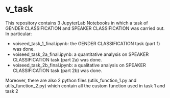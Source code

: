 # v_task

This repository contains 3 JupyterLab Notebooks in which a task of GENDER CLASSIFICATION and SPEAKER CLASSIFICATION was carried out. In particular:
- voiseed_task_1_final.ipynb: the GENDER CLASSIFICATION task (part 1) was done.
- voiseed_task_2a_final.ipynb: a quantitative analysis on SPEAKER CLASSIFICATION task (part 2a) was done.
- voiseed_task_2b_final.ipynb: a qualitative analysis on SPEAKER CLASSIFICATION task (part 2b) was done.

Moreover, there are also 2 python files (utils_function_1.py and utils_function_2.py) which contain all the custom function used in task 1 and task 2
